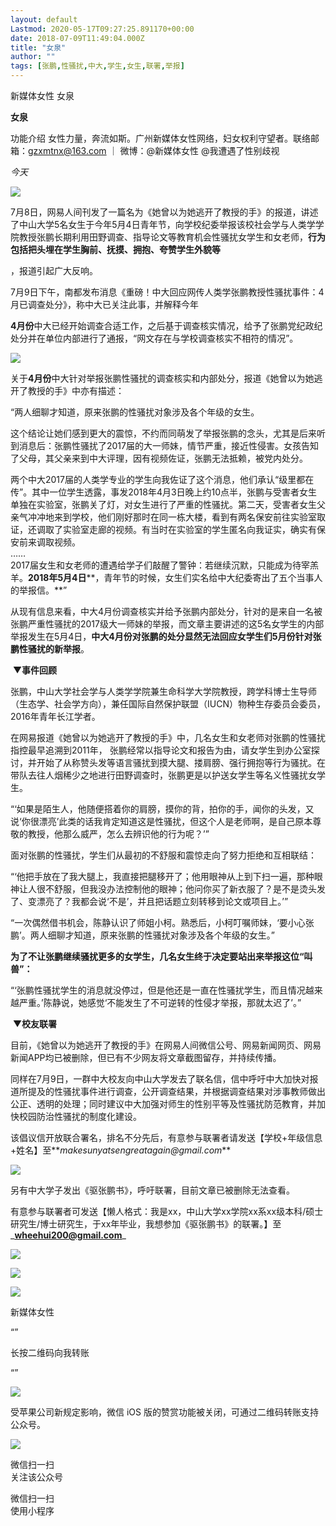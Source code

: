 ```yaml
---
layout: default
Lastmod: 2020-05-17T09:27:25.891170+00:00
date: 2018-07-09T11:49:04.000Z
title: "女泉"
author: ""
tags: [张鹏,性骚扰,中大,学生,女生,联署,举报]
---
```


新媒体女性 女泉

**女泉** 

功能介绍 女性力量，奔流如斯。广州新媒体女性网络，妇女权利守望者。联络邮箱：gzxmtnx@163.com ｜ 微博：@新媒体女性 @我遭遇了性别歧视

_今天_

[![](https://images.weserv.nl/?url=https%3A//archive.li/YOPYf/3e7a1481ddf8754c88efad5eacfa9c28750b2f3f)](https://images.weserv.nl/?url=https%3A//archive.li/YOPYf/3e7a1481ddf8754c88efad5eacfa9c28750b2f3f)  

  
7月8日，网易人间刊发了一篇名为《她曾以为她逃开了教授的手》的报道，讲述了中山大学5名女生于今年5月4日青年节，向学校纪委举报该校社会学与人类学学院教授张鹏长期利用田野调查、指导论文等教育机会性骚扰女学生和女老师，**行为包括把头埋在学生胸前、抚摸、拥抱、夸赞学生外貌等**

，报道引起广大反响。

7月9日下午，南都发布消息《重磅！中大回应网传人类学张鹏教授性骚扰事件：4月已调查处分》，称中大已关注此事，并解释今年

**4月份**中大已经开始调查合适工作，之后基于调查核实情况，给予了张鹏党纪政纪处分并在单位内部进行了通报，“网文存在与学校调查核实不相符的情况”。

[![](https://images.weserv.nl/?url=https%3A//archive.li/YOPYf/8655e8c6b3d264e6dc4ac59adee25ebeed46a758)](https://images.weserv.nl/?url=https%3A//archive.li/YOPYf/8655e8c6b3d264e6dc4ac59adee25ebeed46a758)

  
关于**4月份**中大针对举报张鹏性骚扰的调查核实和内部处分，报道《她曾以为她逃开了教授的手》中亦有描述：

“两人细聊才知道，原来张鹏的性骚扰对象涉及各个年级的女生。

这个结论让她们感到更大的震惊，不约而同萌发了举报张鹏的念头，尤其是后来听到消息后：张鹏性骚扰了2017届的大一师妹，情节严重，接近性侵害。女孩告知了父母，其父亲来到中大评理，因有视频佐证，张鹏无法抵赖，被党内处分。

  

两个中大2017届的人类学专业的学生向我佐证了这个消息，他们承认“级里都在传”。其中一位学生透露，事发2018年4月3日晚上约10点半，张鹏与受害者女生单独在实验室，张鹏关了灯，对女生进行了严重的性骚扰。第二天，受害者女生父亲气冲冲地来到学校，他们刚好那时在同一栋大楼，看到有两名保安前往实验室取证，还调取了实验室走廊的视频。有当时在实验室的学生匿名向我证实，确实有保安前来调取视频。  
……  
2017届女生和女老师的遭遇给学子们敲醒了警钟：若继续沉默，只能成为待宰羔羊。**2018年5月4日****，青年节的时候，女生们实名给中大纪委寄出了五个当事人的举报信。**”

从现有信息来看，中大4月份调查核实并给予张鹏内部处分，针对的是来自一名被张鹏严重性骚扰的2017级大一师妹的举报，而文章主要讲述的这5名女学生的内部举报发生在5月4日，**中大4月份对张鹏的处分显然无法回应女学生们5月份针对张鹏性骚扰的新举报**。

 ▼**事件回顾**

张鹏，中山大学社会学与人类学学院兼生命科学大学院教授，跨学科博士生导师（生态学、社会学方向），兼任国际自然保护联盟（IUCN）物种生存委员会委员，2016年青年长江学者。

在网易报道《她曾以为她逃开了教授的手》中，几名女生和女老师对张鹏的性骚扰指控最早追溯到2011年， 张鹏经常以指导论文和报告为由，请女学生到办公室探讨，并开始了从称赞头发等语言骚扰到摸大腿、搂肩膀、强行拥抱等行为骚扰。在带队去往人烟稀少之地进行田野调查时，张鹏更是以护送女学生等名义性骚扰女学生。

“‘如果是陌生人，他随便搭着你的肩膀，摸你的背，拍你的手，闻你的头发，又说‘你很漂亮’此类的话我肯定知道这是性骚扰，但这个人是老师啊，是自己原本尊敬的教授，他那么威严，怎么去辨识他的行为呢？’”

面对张鹏的性骚扰，学生们从最初的不舒服和震惊走向了努力拒绝和互相联结： 

“‘他把手放在了我大腿上，我直接把腿移开了；他用眼神从上到下扫一遍，那种眼神让人很不舒服，但我没办法控制他的眼神；他问你买了新衣服了？是不是烫头发了、变漂亮了？我都会说‘不是’，并且把话题立刻转移到论文或项目上。’”

“一次偶然借书机会，陈静认识了师姐小柯。熟悉后，小柯叮嘱师妹，‘要小心张鹏’。两人细聊才知道，原来张鹏的性骚扰对象涉及各个年级的女生。”

**为了不让张鹏继续骚扰更多的女学生，几名女生终于决定要站出来举报这位“叫兽”：**

“‘张鹏性骚扰学生的消息就没停过，但是他还是一直在性骚扰学生，而且情况越来越严重。’陈静说，她感觉‘不能发生了不可逆转的性侵才举报，那就太迟了’。”

 ▼**校友联署**

目前，《她曾以为她逃开了教授的手》在网易人间微信公号、网易新闻网页、网易新闻APP均已被删除，但已有不少网友将文章截图留存，并持续传播。

同样在7月9日，一群中大校友向中山大学发去了联名信，信中呼吁中大加快对报道所提及的性骚扰事件进行调查，公开调查结果，并根据调查结果对涉事教师做出公正、透明的处理；同时建议中大加强对师生的性别平等及性骚扰防范教育，并加快校园防治性骚扰的制度化建设。

该倡议信开放联合署名，排名不分先后，有意参与联署者请发送【学校+年级信息+姓名】至**_makesunyatsengreatagain@gmail.com_**

[![](https://images.weserv.nl/?url=https%3A//archive.li/YOPYf/1c8947156e007b3f64a902c438345b1925830435)](https://images.weserv.nl/?url=https%3A//archive.li/YOPYf/1c8947156e007b3f64a902c438345b1925830435)

  
另有中大学子发出《驱张鹏书》，呼吁联署，目前文章已被删除无法查看。

有意参与联署者可发送【懒人格式：我是xx，中山大学xx学院xx系xx级本科/硕士研究生/博士研究生，于xx年毕业，我想参加《驱张鹏书》的联署。】至_**wheehui200@gmail.com**_

  

[![](https://images.weserv.nl/?url=https%3A//archive.li/YOPYf/c36095b0c79f9808cc7b720552970b0d250f23a6)](https://images.weserv.nl/?url=https%3A//archive.li/YOPYf/c36095b0c79f9808cc7b720552970b0d250f23a6)

[![](https://images.weserv.nl/?url=https%3A//archive.li/YOPYf/13db4f4b6d9bf621db6fa48618053a4bcf69e2cb)](https://images.weserv.nl/?url=https%3A//archive.li/YOPYf/13db4f4b6d9bf621db6fa48618053a4bcf69e2cb)

[![](https://images.weserv.nl/?url=https%3A//archive.li/YOPYf/b582a1bab75b06c7f95f7b165e7db3fd6dbcfd1e)](https://images.weserv.nl/?url=https%3A//archive.li/YOPYf/b582a1bab75b06c7f95f7b165e7db3fd6dbcfd1e)

新媒体女性

“”

长按二维码向我转账

“”

![](https://images.weserv.nl/?url=https%3A//archive.li/YOPYf/1c45882237028e5792b7add3307ef18631119645.png)

受苹果公司新规定影响，微信 iOS 版的赞赏功能被关闭，可通过二维码转账支持公众号。

![](https://images.weserv.nl/?url=https%3A//archive.li/YOPYf/b93e859a7cca4252312dda20361b6ee0979b3495)

微信扫一扫  
关注该公众号

 微信扫一扫  
使用小程序

